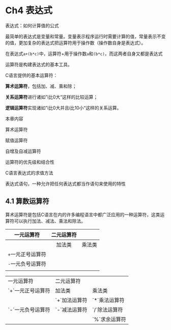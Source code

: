 # Ch4 表达式

表达式：如何计算值的公式

最简单的表达式是变量和常量。变量表示程序运行时需要计算的值，常量表示不变的值，更加复杂的表达式把运算符用于操作数（操作数自身是表达式）。

在表达式`a+(b*c)`中，运算符+用于操作数`a`和`(b*c)`，而这两者自身又都是表达式



运算符是构建表达式的基本工具。

C语言提供的基本运算符：

**算术运算符**，包括加、减、乘和除；

**关系运算符**进行诸如”i比0大“这样的比较运算；

**逻辑运算符**实现诸如”i比0大并且i比10小“这样的关系运算。



本章内容

算术运算符

赋值运算符

自增及自减运算符

运算符的优先级和结合性

C语言表达式的求值方法

表达式语句，一种允许把任何表达式都当作语句来使用的特性
## 4.1 算数运算符

算术运算符是包括C语言在内的许多编程语言中都广泛应用的一种运算符，这类运算符可以执行加法、减法、乘法和除法。

|    一元运算符     | 二元运算符 |        |
| :---------------: | :--------: | :----: |
|                   |   加法类   | 乘法类 |
| `+`一元正号运算符 |            |        |
| `-`一元负号运算符 |            |        |
|                   |            |        |

<table>
   <tr>
      <td>一元运算符</td>
      <td>二元运算符</td>
      <td></td>
   </tr>
   <tr>
      <td>`+`一元正号运算符</td>
      <td>加法类</td>
      <td>乘法类</td>
   </tr>
   <tr>
      <td></td>
      <td>`+`加法运算符</td>
      <td>`*`乘法运算符</td>
   </tr>
   <tr>
      <td>`-`一元负号运算符</td>
      <td>`-`减法运算符</td>
      <td>`/`除法运算符</td>
   </tr>
   <tr>
      <td></td>
      <td></td>
      <td>`%`求余运算符</td>
   </tr>
</table>
